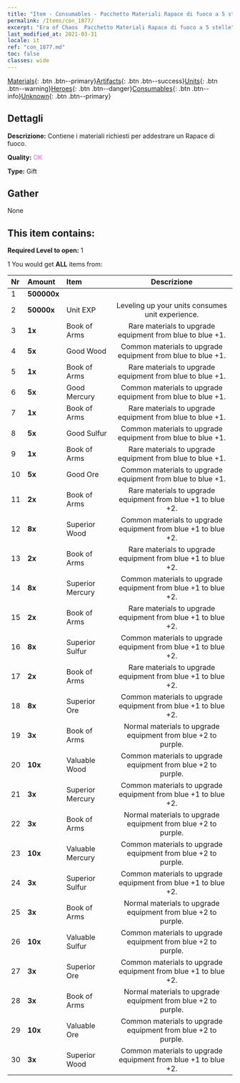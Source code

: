 ```yaml
---
title: "Item - Consumables - Pacchetto Materiali Rapace di fuoco a 5 stelle"
permalink: /Items/con_1877/
excerpt: "Era of Chaos  Pacchetto Materiali Rapace di fuoco a 5 stelle"
last_modified_at: 2021-03-31
locale: it
ref: "con_1877.md"
toc: false
classes: wide
---
```

 [Materials](/it/Items/){: .btn .btn--primary}[Artifacts](/it/Items/Artifacts/){: .btn .btn--success}[Units](/it/Items/Units/){: .btn .btn--warning}[Heroes](/it/Items/Heroes/){: .btn .btn--danger}[Consumables](/it/Items/Consumables/){: .btn .btn--info}[Unknown](/it/Items/Unknown/){: .btn .btn--primary}

## Dettagli
 **Descrizione:** Contiene i materiali richiesti per addestrare un Rapace di fuoco.

 **Quality:** <span style="color: #DA70D6">OK</span>

 **Type:** Gift

## Gather

  None

## This item contains:

 **Required Level to open:** 1

 1 You would get **ALL** items  from:

  | Nr | Amount |     Item    | Descrizione |
  |:---|:-------|:------------|:-----------:|
  | 1 |  **500000x** | <i class="fas fa-coins"/> |  | 
  | 2 |  **50000x** | Unit EXP | Leveling up your units consumes unit experience.  | 
  | 3 |  **1x** | Book of Arms | Rare materials to upgrade equipment from blue to blue +1.  | 
  | 4 |  **5x** | Good Wood | Common materials to upgrade equipment from blue to blue +1.  | 
  | 5 |  **1x** | Book of Arms | Rare materials to upgrade equipment from blue to blue +1.  | 
  | 6 |  **5x** | Good Mercury | Common materials to upgrade equipment from blue to blue +1.  | 
  | 7 |  **1x** | Book of Arms | Rare materials to upgrade equipment from blue to blue +1.  | 
  | 8 |  **5x** | Good Sulfur | Common materials to upgrade equipment from blue to blue +1.  | 
  | 9 |  **1x** | Book of Arms | Rare materials to upgrade equipment from blue to blue +1.  | 
  | 10 |  **5x** | Good Ore | Common materials to upgrade equipment from blue to blue +1.  | 
  | 11 |  **2x** | Book of Arms | Rare materials to upgrade equipment from blue +1 to blue +2.  | 
  | 12 |  **8x** | Superior Wood | Common materials to upgrade equipment from blue +1 to blue +2.  | 
  | 13 |  **2x** | Book of Arms | Rare materials to upgrade equipment from blue +1 to blue +2.  | 
  | 14 |  **8x** | Superior Mercury | Common materials to upgrade equipment from blue +1 to blue +2.  | 
  | 15 |  **2x** | Book of Arms | Rare materials to upgrade equipment from blue +1 to blue +2.  | 
  | 16 |  **8x** | Superior Sulfur | Common materials to upgrade equipment from blue +1 to blue +2.  | 
  | 17 |  **2x** | Book of Arms | Rare materials to upgrade equipment from blue +1 to blue +2.  | 
  | 18 |  **8x** | Superior Ore | Common materials to upgrade equipment from blue +1 to blue +2.  | 
  | 19 |  **3x** | Book of Arms | Normal materials to upgrade equipment from blue +2 to purple.  | 
  | 20 |  **10x** | Valuable Wood | Common materials to upgrade equipment from blue +2 to purple.  | 
  | 21 |  **3x** | Superior Mercury | Common materials to upgrade equipment from blue +1 to blue +2.  | 
  | 22 |  **3x** | Book of Arms | Normal materials to upgrade equipment from blue +2 to purple.  | 
  | 23 |  **10x** | Valuable Mercury | Common materials to upgrade equipment from blue +2 to purple.  | 
  | 24 |  **3x** | Superior Sulfur | Common materials to upgrade equipment from blue +1 to blue +2.  | 
  | 25 |  **3x** | Book of Arms | Normal materials to upgrade equipment from blue +2 to purple.  | 
  | 26 |  **10x** | Valuable Sulfur | Common materials to upgrade equipment from blue +2 to purple.  | 
  | 27 |  **3x** | Superior Ore | Common materials to upgrade equipment from blue +1 to blue +2.  | 
  | 28 |  **3x** | Book of Arms | Normal materials to upgrade equipment from blue +2 to purple.  | 
  | 29 |  **10x** | Valuable Ore | Common materials to upgrade equipment from blue +2 to purple.  | 
  | 30 |  **3x** | Superior Wood | Common materials to upgrade equipment from blue +1 to blue +2.  | 
